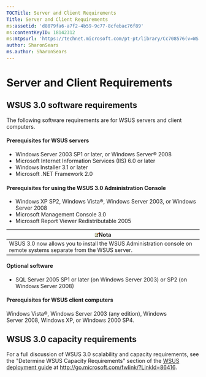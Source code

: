 ```yaml
---
TOCTitle: Server and Client Requirements
Title: Server and Client Requirements
ms:assetid: 'd8079fa6-a7f2-4b59-9c77-8cfebac76f89'
ms:contentKeyID: 18142312
ms:mtpsurl: 'https://technet.microsoft.com/pt-pt/library/Cc708576(v=WS.10)'
author: SharonSears
ms.author: SharonSears
---
```


Server and Client Requirements
==============================

WSUS 3.0 software requirements
------------------------------

The following software requirements are for WSUS servers and client computers.

#### Prerequisites for WSUS servers

-   Windows Server 2003 SP1 or later, or Windows Server® 2008
-   Microsoft Internet Information Services (IIS) 6.0 or later
-   Windows Installer 3.1 or later
-   Microsoft .NET Framework 2.0

#### Prerequisites for using the WSUS 3.0 Administration Console

-   Windows XP SP2, Windows Vista®, Windows Server 2003, or Windows Server 2008
-   Microsoft Management Console 3.0
-   Microsoft Report Viewer Redistributable 2005

| ![](/security-updates/images/Cc708576.note(WS.10).gif)Nota                                               |
|---------------------------------------------------------------------------------------------------------------------|
| WSUS 3.0 now allows you to install the WSUS Administration console on remote systems separate from the WSUS server. |

#### Optional software

-   SQL Server 2005 SP1 or later (on Windows Server 2003) or SP2 (on Windows Server 2008)

#### Prerequisites for WSUS client computers

Windows Vista®, Windows Server 2003 (any edition), Windows Server 2008, Windows XP, or Windows 2000 SP4.

WSUS 3.0 capacity requirements
------------------------------

For a full discussion of WSUS 3.0 scalability and capacity requirements, see the "Determine WSUS Capacity Requirements" section of the [WSUS deployment guide](http://go.microsoft.com/fwlink/?linkid=86416) at http://go.microsoft.com/fwlink/?LinkId=86416.
